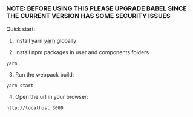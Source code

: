 ### NOTE: BEFORE USING THIS PLEASE UPGRADE BABEL SINCE THE CURRENT VERSION HAS SOME SECURITY ISSUES

Quick start:

1. Install yarn [yarn](https://yarnpkg.com/en/docs/install) globally

2. Install npm packages in user and components folders
```
yarn
```

3. Run the webpack build:
```
yarn start
```

4. Open the url in your browser:
```
http://localhost:3000
```
